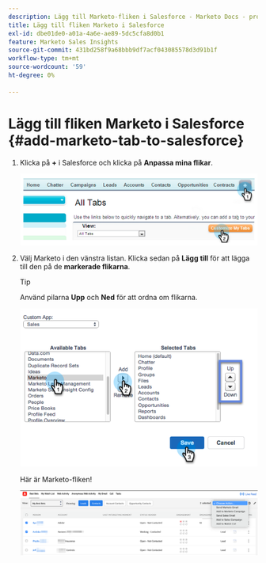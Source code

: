 ```yaml
---
description: Lägg till Marketo-fliken i Salesforce - Marketo Docs - produktdokumentation
title: Lägg till fliken Marketo i Salesforce
exl-id: dbe01de0-a01a-4a6e-ae89-5dc5cfa8d0b1
feature: Marketo Sales Insights
source-git-commit: 431bd258f9a68bbb9df7acf043085578d3d91b1f
workflow-type: tm+mt
source-wordcount: '59'
ht-degree: 0%

---
```


# Lägg till fliken Marketo i Salesforce {#add-marketo-tab-to-salesforce}

1. Klicka på **+** i Salesforce och klicka på **Anpassa mina flikar**.

   ![](assets/add-marketo-tab-to-salesforce-1.png)

1. Välj Marketo i den vänstra listan. Klicka sedan på **Lägg till** för att lägga till den på de **markerade flikarna**.

   >[!TIP]
   >
   >Använd pilarna **Upp** och **Ned** för att ordna om flikarna.

   ![](assets/add-marketo-tab-to-salesforce-2.png)

   Här är Marketo-fliken!

   ![](assets/add-marketo-tab-to-salesforce-3.png)
